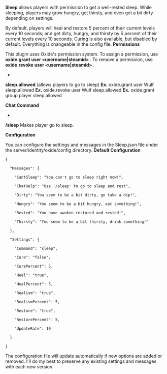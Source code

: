**Sleep** allows players with permission to get a well-rested sleep. While sleeping, players may grow hungry, get thirsty, and even get a bit dirty depending on settings.

By default, players will heal and restore 5 percent of their current levels every 10 seconds; and get dirty, hungry, and thirsty by 5 percent of their current levels every 10 seconds. Curing is also available, but disabled by default. Everything is changeable in the config file.
**Permissions**

This plugin uses Oxide's permission system. To assign a permission, use **oxide.grant user <username|steamid> <permission>**. To remove a permission, use **oxide.revoke user <username|steamid> <permission>**.


* 
**sleep.allowed** (allows players to go to sleep)
**Ex.** oxide.grant user Wulf sleep.allowed
**Ex.** oxide.revoke user Wulf sleep.allowed
**Ex.** oxide.grant group player sleep.allowed


**Chat Command**


* 
**/sleep**
Makes player go to sleep.


**Configuration**

You can configure the settings and messages in the Sleep.json file under the server/identity/oxide/config directory.
**Default Configuration**

````
{

  "Messages": {

    "CantSleep": "You can't go to sleep right now!",

    "ChatHelp": "Use '/sleep' to go to sleep and rest",

    "Dirty": "You seem to be a bit dirty, go take a dip!",

    "Hungry": "You seem to be a bit hungry, eat something!",

    "Rested": "You have awaken restored and rested!",

    "Thirsty": "You seem to be a bit thirsty, drink something!"

  },

  "Settings": {

    "Command": "sleep",

    "Cure": "false",

    "CurePercent": 5,

    "Heal": "true",

    "HealPercent": 5,

    "Realism": "true",

    "RealismPercent": 5,

    "Restore": "true",

    "RestorePercent": 5,

    "UpdateRate": 10

  }

}
````

The configuration file will update automatically if new options are added or removed. I'll do my best to preserve any existing settings and messages with each new version.